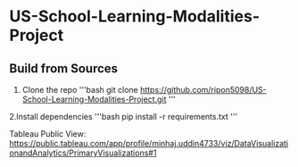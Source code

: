 # US-School-Learning-Modalities-Project

## Build from Sources
1. Clone the repo
'''bash
 git clone https://github.com/ripon5098/US-School-Learning-Modalities-Project.git
 '''

2.Install dependencies
'''bash
pip install -r requirements.txt
'''

Tableau Public View: https://public.tableau.com/app/profile/minhaj.uddin4733/viz/DataVisualizationandAnalytics/PrimaryVisualizations#1